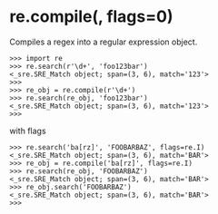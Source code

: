 # re.compile(<regex>, flags=0)

Compiles a regex into a regular expression object.

```
>>> import re
>>> re.search(r'\d+', 'foo123bar')
<_sre.SRE_Match object; span=(3, 6), match='123'>
>>>
>>> re_obj = re.compile(r'\d+')
>>> re.search(re_obj, 'foo123bar')
<_sre.SRE_Match object; span=(3, 6), match='123'>
>>>
```


with flags

```
>>> re.search('ba[rz]', 'FOOBARBAZ', flags=re.I)
<_sre.SRE_Match object; span=(3, 6), match='BAR'>
>>> re_obj = re.compile('ba[rz]', flags=re.I)
>>> re.search(re_obj, 'FOOBARBAZ')
<_sre.SRE_Match object; span=(3, 6), match='BAR'>
>>> re_obj.search('FOOBARBAZ')
<_sre.SRE_Match object; span=(3, 6), match='BAR'>
>>>
```

